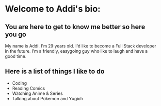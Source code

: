 # Welcome to Addi's bio:

## You are here to get to know me better so here you go

My name is Addi. I'm 29 years old. I'd like to become a Full Stack developer in
the future. I'm a friendly, easygoing guy who like to laugh and have a good
time.

## Here is a list of things I like to do

- Coding
- Reading Comics
- Watching Anime & Series
- Talking about Pokemon and Yugioh
